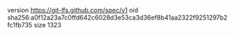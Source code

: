 version https://git-lfs.github.com/spec/v1
oid sha256:a0f12a23a7c0ffd642c6028d3e53ca3d36ef8b41aa2322f9251297b2fc1fb735
size 1323
